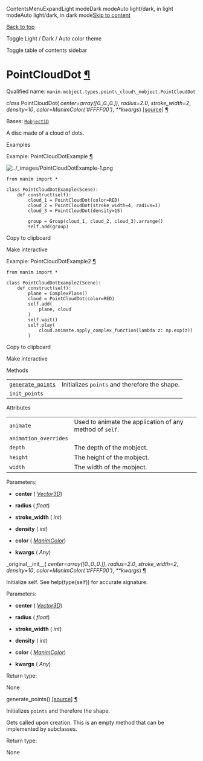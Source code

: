 ContentsMenuExpandLight modeDark modeAuto light/dark, in light modeAuto light/dark, in dark mode[Skip to content](https://docs.manim.community/en/stable/reference/manim.mobject.types.point_cloud_mobject.PointCloudDot.html#furo-main-content)

[Back to top](https://docs.manim.community/en/stable/reference/manim.mobject.types.point_cloud_mobject.PointCloudDot.html#)

Toggle Light / Dark / Auto color theme

Toggle table of contents sidebar

# PointCloudDot [¶](https://docs.manim.community/en/stable/reference/manim.mobject.types.point_cloud_mobject.PointCloudDot.html\#pointclouddot "Link to this heading")

Qualified name: `manim.mobject.types.point\_cloud\_mobject.PointCloudDot`

_class_ PointCloudDot( _center=array(\[0.,0.,0.\])_, _radius=2.0_, _stroke\_width=2_, _density=10_, _color=ManimColor('#FFFF00')_, _\*\*kwargs_) [\[source\]](https://docs.manim.community/en/stable/_modules/manim/mobject/types/point_cloud_mobject.html#PointCloudDot) [¶](https://docs.manim.community/en/stable/reference/manim.mobject.types.point_cloud_mobject.PointCloudDot.html#manim.mobject.types.point_cloud_mobject.PointCloudDot "Link to this definition")

Bases: [`Mobject1D`](https://docs.manim.community/en/stable/reference/manim.mobject.types.point_cloud_mobject.Mobject1D.html#manim.mobject.types.point_cloud_mobject.Mobject1D "manim.mobject.types.point_cloud_mobject.Mobject1D")

A disc made of a cloud of dots.

Examples

Example: PointCloudDotExample [¶](https://docs.manim.community/en/stable/reference/manim.mobject.types.point_cloud_mobject.PointCloudDot.html#pointclouddotexample)

![../_images/PointCloudDotExample-1.png](https://docs.manim.community/en/stable/_images/PointCloudDotExample-1.png)

```
from manim import *

class PointCloudDotExample(Scene):
    def construct(self):
        cloud_1 = PointCloudDot(color=RED)
        cloud_2 = PointCloudDot(stroke_width=4, radius=1)
        cloud_3 = PointCloudDot(density=15)

        group = Group(cloud_1, cloud_2, cloud_3).arrange()
        self.add(group)

```

Copy to clipboard

Make interactive

Example: PointCloudDotExample2 [¶](https://docs.manim.community/en/stable/reference/manim.mobject.types.point_cloud_mobject.PointCloudDot.html#pointclouddotexample2)

```
from manim import *

class PointCloudDotExample2(Scene):
    def construct(self):
        plane = ComplexPlane()
        cloud = PointCloudDot(color=RED)
        self.add(
            plane, cloud
        )
        self.wait()
        self.play(
            cloud.animate.apply_complex_function(lambda z: np.exp(z))
        )

```

Copy to clipboard

Make interactive

Methods

|     |     |
| --- | --- |
| [`generate_points`](https://docs.manim.community/en/stable/reference/manim.mobject.types.point_cloud_mobject.PointCloudDot.html#manim.mobject.types.point_cloud_mobject.PointCloudDot.generate_points "manim.mobject.types.point_cloud_mobject.PointCloudDot.generate_points") | Initializes `points` and therefore the shape. |
| `init_points` |  |

Attributes

|     |     |
| --- | --- |
| `animate` | Used to animate the application of any method of `self`. |
| `animation_overrides` |  |
| `depth` | The depth of the mobject. |
| `height` | The height of the mobject. |
| `width` | The width of the mobject. |

Parameters:

- **center** ( [_Vector3D_](https://docs.manim.community/en/stable/reference/manim.typing.html#manim.typing.Vector3D "manim.typing.Vector3D"))

- **radius** ( _float_)

- **stroke\_width** ( _int_)

- **density** ( _int_)

- **color** ( [_ManimColor_](https://docs.manim.community/en/stable/reference/manim.utils.color.core.ManimColor.html#manim.utils.color.core.ManimColor "manim.utils.color.core.ManimColor"))

- **kwargs** ( _Any_)


\_original\_\_init\_\_( _center=array(\[0.,0.,0.\])_, _radius=2.0_, _stroke\_width=2_, _density=10_, _color=ManimColor('#FFFF00')_, _\*\*kwargs_) [¶](https://docs.manim.community/en/stable/reference/manim.mobject.types.point_cloud_mobject.PointCloudDot.html#manim.mobject.types.point_cloud_mobject.PointCloudDot._original__init__ "Link to this definition")

Initialize self. See help(type(self)) for accurate signature.

Parameters:

- **center** ( [_Vector3D_](https://docs.manim.community/en/stable/reference/manim.typing.html#manim.typing.Vector3D "manim.typing.Vector3D"))

- **radius** ( _float_)

- **stroke\_width** ( _int_)

- **density** ( _int_)

- **color** ( [_ManimColor_](https://docs.manim.community/en/stable/reference/manim.utils.color.core.ManimColor.html#manim.utils.color.core.ManimColor "manim.utils.color.core.ManimColor"))

- **kwargs** ( _Any_)


Return type:

None

generate\_points() [\[source\]](https://docs.manim.community/en/stable/_modules/manim/mobject/types/point_cloud_mobject.html#PointCloudDot.generate_points) [¶](https://docs.manim.community/en/stable/reference/manim.mobject.types.point_cloud_mobject.PointCloudDot.html#manim.mobject.types.point_cloud_mobject.PointCloudDot.generate_points "Link to this definition")

Initializes `points` and therefore the shape.

Gets called upon creation. This is an empty method that can be implemented by
subclasses.

Return type:

None